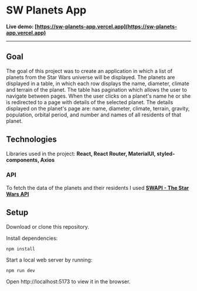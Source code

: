# SW Planets App

**Live demo: [https://sw-planets-app.vercel.app](https://sw-planets-app.vercel.app)**

<hr/>

## Goal

The goal of this project was to create an application in which a list of planets from the Star Wars universe will be displayed. The planets are displayed in a table, in which each row displays the name, diameter, climate and terrain of the planet. The table has pagination which allows the user to navigate between pages. When the user clicks on a planet's name he or she is redirected to a page with details of the selected planet. The details displayed on the planet's page are: name, diameter, climate, terrain, gravity, population, orbital period, and number and names of all residents of that planet.

## Technologies

Libraries used in the project: **React, React Router, MaterialUI, styled-components, Axios**

### API

To fetch the data of the planets and their residents I used **[SWAPI - The Star Wars API](https://swapi.dev/)**

## Setup

Download or clone this repository.

Install dependencies:

```
npm install
```

Start a local web server by running:

```
npm run dev
```

Open http://localhost:5173 to view it in the browser.
